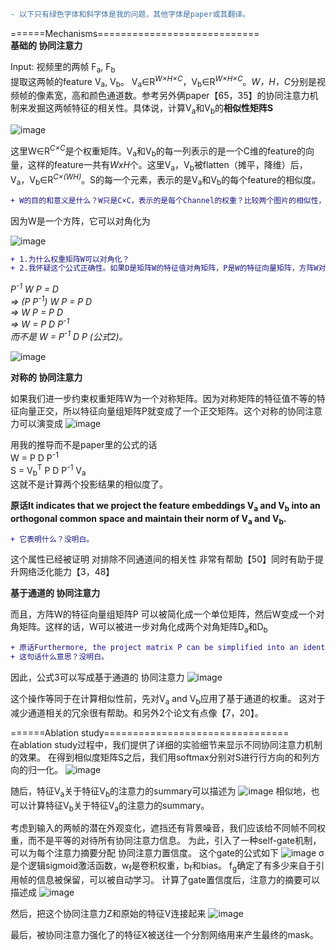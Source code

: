 ```diff
- 以下只有绿色字体和斜字体是我的问题，其他字体是paper或其翻译。
```

======Mechanisms============================</br>
**基础的 协同注意力**

Input: 视频里的两帧 F<sub>a</sub>, F<sub>b</sub></br>
提取这两帧的feature V<sub>a</sub>, V<sub>b</sub>。 V<sub>a</sub>∈R<sup><I>W×H×C</I></sup>，V<sub>b</sub>∈R<sup><I>W×H×C</I></sup>。<I>W，H，C</I>分别是视频帧的像素宽，高和颜色通道数。参考另外俩paper【65，35】的协同注意力机制来发掘这两帧特征的相关性。具体说，计算V<sub>a</sub>和V<sub>b</sub>的**相似性矩阵S**</br>

![image](https://user-images.githubusercontent.com/11287531/115958848-5914a980-a55d-11eb-915a-fb47b7e2c066.png)

这里W∈R<sup><I>C×C</I></sup>是个权重矩阵。V<sub>a</sub>和V<sub>b</sub>的每一列表示的是一个C维的feature的向量，这样的feature一共有<I>WxH</I>个。这里V<sub>a</sub>，V<sub>b</sub>被flatten（摊平，降维）后，V<sub>a</sub>，V<sub>b</sub>∈R<sup><I>C×(WH)</I></sup>。S的每一个元素，表示的是V<sub>a</sub>和V<sub>b</sub>的每个feature的相似度。</br>

```diff
+ W的目的和意义是什么？W只是C×C，表示的是每个Channel的权重？比较两个图片的相似性，Channel权重重要吗？
```

因为W是一个方阵，它可以对角化为

![image](https://user-images.githubusercontent.com/11287531/115958861-65990200-a55d-11eb-94d4-a5f626cb35e7.png)

```diff
+ 1.为什么权重矩阵W可以对角化？
+ 2.我怀疑这个公式正确性。如果D是矩阵W的特征值对角矩阵，P是W的特征向量矩阵，方阵W对角化的话是不是应该写成下边斜体这样？我哪里错了吗？
 ```
*P<sup>-1</sup> W P = D</br>
=> (P P<sup>-1</sup>) W P = P D</br>
=>  W P = P D</br>
=>  W = P D P<sup>-1</sup></br>
而不是 W = P<sup>-1</sup> D P (公式2)。*

![image](https://user-images.githubusercontent.com/11287531/115958874-721d5a80-a55d-11eb-908e-4c64f81f8a27.png)


**对称的 协同注意力**

如果我们进一步约束权重矩阵W为一个对称矩阵。因为对称矩阵的特征值不等的特征向量正交，所以特征向量组矩阵P就变成了一个正交矩阵。这个对称的协同注意力可以演变成
![image](https://user-images.githubusercontent.com/11287531/115957756-56fc1c00-a558-11eb-8ad1-01fe913367f2.png)

用我的推导而不是paper里的公式的话</br>
W = P D P<sup>-1</sup> </br>
S = V<sub>b</sub><sup>T</sup> P D P<sup>-1</sup> V<sub>a</sub> </br>
这就不是计算两个投影结果的相似度了。


**原话It indicates that we project the feature embeddings V<sub>a</sub> and V<sub>b</sub> into an orthogonal common space and maintain their norm of V<sub>a</sub> and V<sub>b</sub>.**
```diff
+ 它表明什么？没明白。
```

这个属性已经被证明 对排除不同通道间的相关性 非常有帮助【50】同时有助于提升网络泛化能力【3，48】


**基于通道的 协同注意力**

而且，方阵W的特征向量组矩阵P 可以被简化成一个单位矩阵，然后W变成一个对角矩阵。这样的话，W可以被进一步对角化成两个对角矩阵D<sub>a</sub>和D<sub>b</sub>
```diff
+ 原话Furthermore, the project matrix P can be simplified into an identity matrix I (i.e., without space transformation), and then the weight matrix W becomes a diagonal matrix. In this case, W (i.e., D) can be further diagonalized into two diagonal matrices Da and Db.
+ 这句话什么意思？没明白。
```
因此，公式3可以写成基于通道的 协同注意力
![image](https://user-images.githubusercontent.com/11287531/115958061-db02d380-a559-11eb-964c-94e32b818c60.png)

这个操作等同于在计算相似性前，先对V<sub>a</sub> and V<sub>b</sub>应用了基于通道的权重。
这对于减少通道相关的冗余很有帮助。和另外2个论文有点像【7，20】。


======Ablation study================================</br>
在ablation study过程中，我们提供了详细的实验细节来显示不同协同注意力机制的效果。
在得到相似度矩阵S之后，我们用softmax分别对S进行行方向的和列方向的归一化。
![image](https://user-images.githubusercontent.com/11287531/115958250-c70ba180-a55a-11eb-91f1-e9c1b9296004.png)

随后，特征V<sub>a</sub>关于特征V<sub>b</sub>的注意力的summary可以描述为
![image](https://user-images.githubusercontent.com/11287531/115958354-3b464500-a55b-11eb-8299-71a9d894dd37.png)
相似地，也可以计算特征V<sub>b</sub>关于特征V<sub>a</sub>的注意力的summary。

考虑到输入的两帧的潜在外观变化，遮挡还有背景噪音，我们应该给不同帧不同权重，而不是平等的对待所有协同注意力信息。
为此，引入了一种self-gate机制，可以为每个注意力摘要分配 协同注意力置信度。
这个gate的公式如下
![image](https://user-images.githubusercontent.com/11287531/115958598-36ce5c00-a55c-11eb-8838-fc670c65919c.png)
σ 是个逻辑sigmoid激活函数，w<sub>f</sub>是卷积权重，b<sub>f</sub>和bias。
f<sub>g</sub>确定了有多少来自于引用帧的信息被保留，可以被自动学习。
计算了gate置信度后，注意力的摘要可以描述成
![image](https://user-images.githubusercontent.com/11287531/115958732-b1977700-a55c-11eb-902d-e6714858ebc2.png)

然后，把这个协同注意力Z和原始的特征V连接起来
![image](https://user-images.githubusercontent.com/11287531/115958770-e3a8d900-a55c-11eb-9c94-7947dc884111.png)

最后，被协同注意力强化了的特征X被送往一个分割网络用来产生最终的mask。
